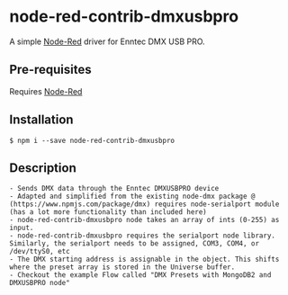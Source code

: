 # node-red-contrib-dmxusbpro

A simple [Node-Red](http://nodered.org) driver for Enntec DMX USB PRO.

## Pre-requisites

Requires [Node-Red](http://nodered.org)

## Installation

    $ npm i --save node-red-contrib-dmxusbpro

## Description

 	- Sends DMX data through the Enntec DMXUSBPRO device
    - Adapted and simplified from the existing node-dmx package @ (https://www.npmjs.com/package/dmx) requires node-serialport module (has a lot more functionality than included here)
    - node-red-contrib-dmxusbpro node takes an array of ints (0-255) as input.
    - node-red-contrib-dmxusbpro requires the serialport node library. Similarly, the serialport needs to be assigned, COM3, COM4, or /dev/ttyS0, etc
    - The DMX starting address is assignable in the object. This shifts where the preset array is stored in the Universe buffer.
    - Checkout the example Flow called "DMX Presets with MongoDB2 and DMXUSBPRO node"
